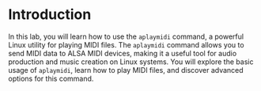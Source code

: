 # Introduction

In this lab, you will learn how to use the `aplaymidi` command, a powerful Linux utility for playing MIDI files. The `aplaymidi` command allows you to send MIDI data to ALSA MIDI devices, making it a useful tool for audio production and music creation on Linux systems. You will explore the basic usage of `aplaymidi`, learn how to play MIDI files, and discover advanced options for this command.

